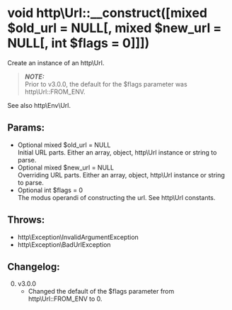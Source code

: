 # void http\Url::__construct([mixed $old_url = NULL[, mixed $new_url = NULL[, int $flags = 0]]])

Create an instance of an http\Url.

> ***NOTE:***  
> Prior to v3.0.0, the default for the $flags parameter was http\Url::FROM_ENV.

See also http\Env\Url.

## Params:

* Optional mixed $old_url = NULL  
  Initial URL parts. Either an array, object, http\Url instance or string to parse.
* Optional mixed $new_url = NULL  
  Overriding URL parts. Either an array, object, http\Url instance or string to parse.
* Optional int $flags = 0  
  The modus operandi of constructing the url. See http\Url constants.

## Throws:

* http\Exception\InvalidArgumentException
* http\Exception\BadUrlException

## Changelog:

0. v3.0.0
	* Changed the default of the $flags parameter from http\Url::FROM_ENV to 0.
